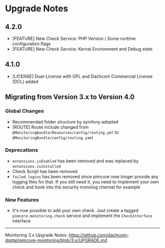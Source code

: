 # Upgrade Notes

## 4.2.0
- [FEATURE] New Check Service: PHP Version / Some runtime configuration flags
- [FEATURE] New Check Service: Kernel Environment and Debug state

## 4.1.0
- [LICENSE] Dual-License with GPL and Dachcom Commercial License (DCL) added

## Migrating from Version 3.x to Version 4.0

### Global Changes
- Recommended folder structure by symfony adopted
- [ROUTE] Route include changed from `@MonitoringBundle/Resources/config/routing.yml` to `@MonitoringBundle/config/routing.yaml`

### Deprecations
- `extensions.isEnabled` has been removed and was replaced by `extensions.isInstalled`
- Check Script has been removed
- `failed_logins` has been removed since pimcore now longer provide any logging files for that. If you still need it, you need to implement your own check and hook into the security monolog channel for example

### New Features
- It's now possible to add your own check. Just create a tagged `pimcore.monitoring.check` service and implement the `CheckInterface` interface

***

Monitoring 3.x Upgrade Notes: https://github.com/dachcom-digital/pimcore-monitoring/blob/3.x/UPGRADE.md
